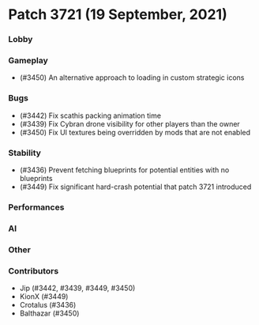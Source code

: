 Patch 3721 (19 September, 2021)
============================

### Lobby

### Gameplay
 - (#3450) An alternative approach to loading in custom strategic icons

### Bugs
 - (#3442) Fix scathis packing animation time
 - (#3439) Fix Cybran drone visibility for other players than the owner
 - (#3450) Fix UI textures being overridden by mods that are not enabled

### Stability
 - (#3436) Prevent fetching blueprints for potential entities with no blueprints
 - (#3449) Fix significant hard-crash potential that patch 3721 introduced

### Performances

### AI

### Other

### Contributors
 - Jip (#3442, #3439, #3449, #3450)
 - KionX (#3449)
 - Crotalus (#3436)
 - Balthazar (#3450)